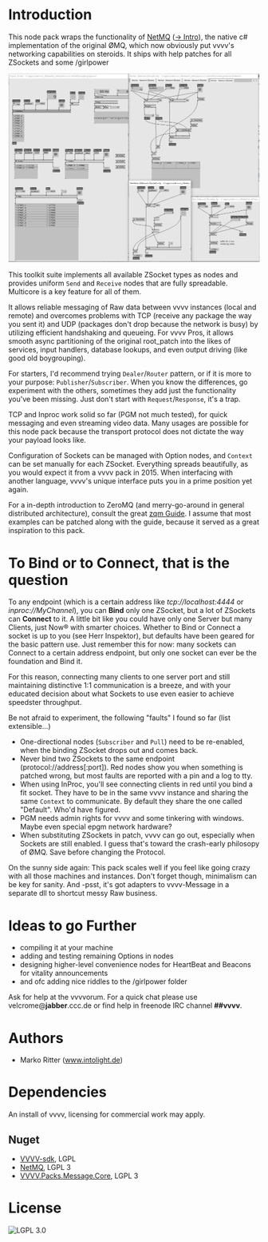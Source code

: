 Introduction
============

This node pack wraps the functionality of [NetMQ](https://github.com/zeromq/netmq) ([-> Intro](http://netmq.readthedocs.org/en/latest/introduction/)), the native c# implementation of the original ØMQ, which now obviously put vvvv's networking capabilities on steroids. 
It ships with help patches for all ZSockets and some /girlpower 

![Service oriented architecture in vvvv](copy/assets/figure19_patch.png)

This toolkit suite implements all available ZSocket types as nodes and provides uniform `Send` and `Receive` nodes that are fully spreadable. Multicore is a key feature for all of them.

It allows reliable messaging of Raw data between vvvv instances (local and remote) and overcomes problems with TCP (receive any package the way you sent it) and UDP (packages don't drop because the network is busy) by utilizing efficient handshaking and queueing. For vvvv Pros, it allows smooth async partitioning of the original root_patch into the likes of services, input handlers, database lookups, and even output driving (like good old boygrouping).

For starters, I'd recommend trying `Dealer`/`Router` pattern, or if it is more to your purpose: `Publisher`/`Subscriber`. When you know the differences, go experiment with the others, sometimes they add just the functionality you've been missing. Just don't start with `Request`/`Response`, it's a trap.

TCP and Inproc work solid so far (PGM not much tested), for quick messaging and even streaming video data. Many usages are possible for this node pack because the transport protocol does not dictate the way your payload looks like.

Configuration of Sockets can be managed with Option nodes, and `Context` can be set manually for each ZSocket. Everything spreads beautifully, as you would expect it from a vvvv pack in 2015. When interfacing with another language, vvvv's unique interface puts you in a prime position yet again.

For a in-depth introduction to ZeroMQ (and merry-go-around in general distributed architecture), consult the great [zqm Guide](http://zguide.zeromq.org/page:all).
I assume that most examples can be patched along with the guide, because it served as a great inspiration to this pack.

To Bind or to Connect, that is the question 
===========================================

To any endpoint (which is a certain address like _tcp://localhost:4444_ or _inproc://MyChannel_), you can **Bind** only one ZSocket, but a lot of ZSockets can **Connect** to it. A little bit like you could have only one Server but many Clients, just Now® with smarter choices.
Whether to Bind or Connect a socket is up to you (see Herr Inspektor), but defaults have been geared for the basic pattern use. Just remember this for now: many sockets can Connect to a certain address endpoint, but only one socket can ever be the foundation and Bind it. 

For this reason, connecting many clients to one server port and still maintaining distinctive 1:1 communication is a breeze, and with your educated decision about what Sockets to use even easier to achieve speedster throughput.

Be not afraid to experiment, the following "faults" I found so far (list extensible...)

 * One-directional nodes (`Subscriber` and `Pull`) need to be re-enabled, when the binding ZSocket drops out and comes back. 
 * Never bind two ZSockets to the same endpoint (protocol://address[:port]). Red nodes show you when something is patched wrong, but most faults are reported with a pin and a log to tty.
 * When using InProc, you'll see connecting clients in red until you bind a fit socket. They have to be in the same vvvv instance and sharing the same `Context` to communicate. By default they share the one called "Default". Who'd have figured.
 * PGM needs admin rights for vvvv and some tinkering with windows. Maybe even special epgm network hardware?
 * When substituting ZSockets in patch, vvvv can go out, especially when Sockets are still enabled. I guess that's toward the crash-early philosopy of ØMQ. Save before changing the Protocol.

On the sunny side again: This pack scales well if you feel like going crazy with all those machines and instances. Don't forget though, minimalism can be key for sanity. And -psst, it's got adapters to vvvv-Message in a separate dll to shortcut messy Raw business.

Ideas to go Further
===================

 * compiling it at your machine
 * adding and testing remaining Options in nodes 
 * designing higher-level convenience nodes for HeartBeat and Beacons for vitality announcements
 * and ofc adding nice riddles to the /girlpower folder

Ask for help at the vvvvorum.
For a quick chat please use velcrome@**jabber**.ccc.de or find help in freenode IRC channel **##vvvv**.

Authors
=======
 * Marko Ritter (www.intolight.de)

Dependencies
============

An install of vvvv, licensing for commercial work may apply.

Nuget
----
* [VVVV-sdk](https://github.com/vvvv/vvvv-sdk), LGPL
* [NetMQ](https://github.com/zeromq/netmq), LGPL 3
* [VVVV.Packs.Message.Core](https://github.com/velcrome/vvvv-Message/tree/master/src/MessageCore), LGPL 3

License
=======

![LGPL 3.0](https://www.gnu.org/graphics/lgplv3-147x51.png)

